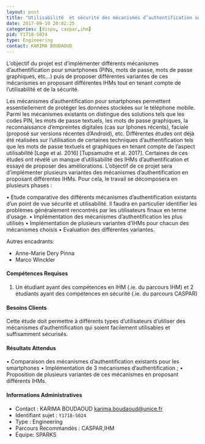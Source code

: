 ```yaml
---
layout: post
title: "Utilisabilité  et sécurité des mécanismes d’authentification sur smartphones "
date: 2017-09-19 20:02:25
categories: [dispo, caspar,ihm]
pid: Y1718-S024
type: Engineering
contact: KARIMA BOUDAOUD
---
```

       
L’objectif du projet est d’implémenter différents mécanismes d’authentification pour smartphones (PINs, mots de passe, mots de passe graphiques, etc…) puis de proposer différentes variantes de ces mécanismes en  proposant différentes IHMs tout en tenant compte de l’utilisabilité et de la sécurité.

Les mécanismes d’authentification pour smartphones permettent essentiellement de protéger les données stockées sur le téléphone mobile. Parmi les mécanismes existants on distingue des solutions tels que les codes PIN, les mots de passe textuels, les mots de passe graphiques, la reconnaissance d’empreintes digitales (cas sur Iphones récents), faciale (proposé sur versions récentes d’Android), etc. 
Différentes études ont déjà été réalisées sur l’utilisation de certaines techniques d’authentification tels que les mots de passe textuels et graphiques en tenant compte de l’aspect utilisabilité [Loge et al. 2016] [Tupsamudre et al. 2017]. Certaines de ces études ont révélé un manque d’utilisabilité des IHMs d’authentification et essayé de proposer des améliorations. L’objectif de ce projet sera d’implémenter plusieurs variantes des mécanismes d’authentification en proposant différentes IHMs. Pour cela, le travail se décomposera en plusieurs phases :

•	Etude comparative des différents mécanismes d’authentification existants d’un point de vue sécurité et utilisabilité. Il faudra en particulier identifier les problèmes généralement rencontrés par les utilisateurs finaux en terme d’usage.
•	Implémentation des mécanismes d’authentification les plus utilisés
•	Implémentation de plusieurs variantes d’IHMs pour chacun des mécanismes choisis
•	Evaluation des différentes variantes.

Autres encadrants:
- Anne-Marie Dery Pinna 
- Marco Winckler  


#### Compétences Requises
1) Un étudiant ayant des compétences en  IHM  (.ie. du parcours IHM) et 2 étudiants ayant des compétences en sécurité (.ie. du parcours CASPAR)


#### Besoins Clients
Cette étude doit permettre à différents types d’utilisateurs d’utiliser des mécanismes d’authentification qui soient facilement utilisables et suffisamment sécurisés.

#### Résultats Attendus
•	Comparaison des mécanismes d’authentification existants pour les smartphones
•	Implémentation de 3 mécanismes d’authentification ; 
•	Proposition de plusieurs variantes de ces mécanismes en proposant différents IHMs.

     

#### Informations Administratives
  * Contact : KARIMA BOUDAOUD <karima.boudaoud@unice.fr>
  * Identifiant sujet : `Y1718-S024`
  * Type : Engineering
  * Parcours Recommandés : CASPAR,IHM
  * Équipe: SPARKS
     